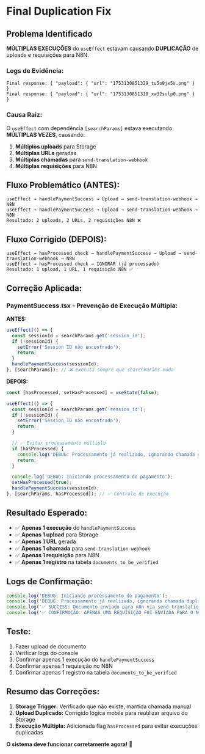 # Final Duplication Fix

## Problema Identificado

**MÚLTIPLAS EXECUÇÕES** do `useEffect` estavam causando **DUPLICAÇÃO** de uploads e requisições para N8N.

### Logs de Evidência:
```
Final response: { "payload": { "url": "1753130851329_tu5o9jx5s.png" } }
Final response: { "payload": { "url": "1753130851318_xw32sulp0.png" } }
```

### Causa Raiz:

O `useEffect` com dependência `[searchParams]` estava executando **MÚLTIPLAS VEZES**, causando:

1. **Múltiplos uploads** para Storage
2. **Múltiplas URLs** geradas
3. **Múltiplas chamadas** para `send-translation-webhook`
4. **Múltiplas requisições** para N8N

## Fluxo Problemático (ANTES):

```
useEffect → handlePaymentSuccess → Upload → send-translation-webhook → N8N
useEffect → handlePaymentSuccess → Upload → send-translation-webhook → N8N
Resultado: 2 uploads, 2 URLs, 2 requisições N8N ❌
```

## Fluxo Corrigido (DEPOIS):

```
useEffect → hasProcessed check → handlePaymentSuccess → Upload → send-translation-webhook → N8N
useEffect → hasProcessed check → IGNORAR (já processado)
Resultado: 1 upload, 1 URL, 1 requisição N8N ✅
```

## Correção Aplicada:

### PaymentSuccess.tsx - Prevenção de Execução Múltipla:

**ANTES:**
```typescript
useEffect(() => {
  const sessionId = searchParams.get('session_id');
  if (!sessionId) {
    setError('Session ID não encontrado');
    return;
  }
  handlePaymentSuccess(sessionId);
}, [searchParams]); // ❌ Executa sempre que searchParams muda
```

**DEPOIS:**
```typescript
const [hasProcessed, setHasProcessed] = useState(false);

useEffect(() => {
  const sessionId = searchParams.get('session_id');
  if (!sessionId) {
    setError('Session ID não encontrado');
    return;
  }

  // ✅ Evitar processamento múltiplo
  if (hasProcessed) {
    console.log('DEBUG: Processamento já realizado, ignorando chamada duplicada');
    return;
  }

  console.log('DEBUG: Iniciando processamento do pagamento');
  setHasProcessed(true);
  handlePaymentSuccess(sessionId);
}, [searchParams, hasProcessed]); // ✅ Controle de execução
```

## Resultado Esperado:

- ✅ **Apenas 1 execução** do `handlePaymentSuccess`
- ✅ **Apenas 1 upload** para Storage
- ✅ **Apenas 1 URL** gerada
- ✅ **Apenas 1 chamada** para `send-translation-webhook`
- ✅ **Apenas 1 requisição** para N8N
- ✅ **Apenas 1 registro** na tabela `documents_to_be_verified`

## Logs de Confirmação:

```typescript
console.log('DEBUG: Iniciando processamento do pagamento');
console.log('DEBUG: Processamento já realizado, ignorando chamada duplicada');
console.log('✅ SUCCESS: Documento enviado para n8n via send-translation-webhook');
console.log('✅ CONFIRMAÇÃO: APENAS UMA REQUISIÇÃO FOI ENVIADA PARA O N8N');
```

## Teste:

1. Fazer upload de documento
2. Verificar logs do console
3. Confirmar apenas 1 execução do `handlePaymentSuccess`
4. Confirmar apenas 1 requisição no N8N
5. Confirmar apenas 1 registro na tabela `documents_to_be_verified`

## Resumo das Correções:

1. **Storage Trigger:** Verificado que não existe, mantida chamada manual
2. **Upload Duplicado:** Corrigido lógica mobile para reutilizar arquivo do Storage
3. **Execução Múltipla:** Adicionada flag `hasProcessed` para evitar execuções duplicadas

**O sistema deve funcionar corretamente agora!** 🎉 